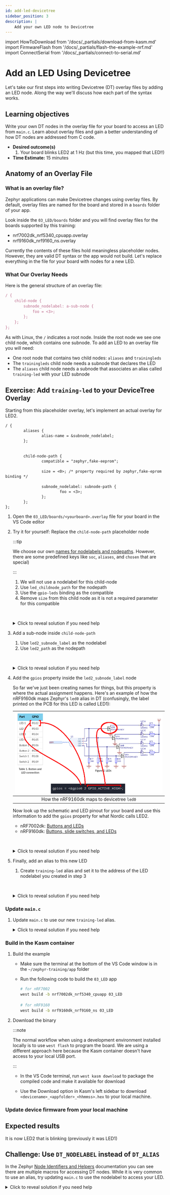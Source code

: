 ```yaml
---
id: add-led-devicetree
sidebar_position: 3
description: |
    Add your own LED node to Devicetree
---
```


import HowToDownload from '/docs/\_partials/download-from-kasm.md'
import FirmwareFlash from '/docs/\_partials/flash-the-example-nrf.md'
import ConnectSerial from '/docs/\_partials/connect-to-serial.md'

# Add an LED Using Devicetree

Let's take our first steps into writing Devicetree (DT) overlay files by adding
an LED node. Along the way we'll discuss how each part of the syntax works.

## Learning objectives

Write your own DT nodes in the overlay file for your board to access an LED from
`main.c`. Learn about overlay files and gain a better understanding of how DT
nodes are addressed from C code.

* **Desired outcome(s)**
  1. Your board blinks LED2 at 1 Hz (but this time, you mapped that LED!!)
* **Time Estimate:** 15 minutes

## Anatomy of an Overlay File

### What is an overlay file?

Zephyr applications can make Devicetree changes using overlay files. By default,
overlay files are named for the board and stored in a `boards` folder of your
app.

Look inside the `03_LED/boards` folder and you will find overlay files for the
boards supported by this training:

* nrf7002dk_nrf5340_cpuapp.overlay
* nrf9160dk_nrf9160_ns.overlay

Currently the contents of these files hold meaningless placeholder nodes.
However, they are valid DT syntax or the app would not build. Let's replace
everything in the file for your board with nodes for a new LED.

### What Our Overlay Needs

Here is the general structure of an overlay file:

```js
/ {
    child-node {
        subnode_nodelabel: a-sub-node {
            foo = <3>;
        };
    };
};
```

As with Linux, the `/` indicates a root node. Inside the root node we see one
child node, which contains one subnode. To add an LED to an overlay file you
will need:

* One root node that contains two child nodes: `aliases` and `trainingleds`
* The `trainingleds` child node needs a subnode that declares the LED
* The `aliases` child node needs a subnode that associates an alias called
  `training-led` with your LED subnode

## Exercise: Add `training-led` to your DeviceTree Overlay

Starting from this placeholder overlay, let's implement an actual overlay for
LED2.

```
/ {
        aliases {
                alias-name = &subnode_nodelabel;
        };


        child-node-path {
                compatible = "zephyr,fake-eeprom";

                size = <0>; /* property required by zephyr,fake-eprom binding */

                subnode_nodelabel: subnode-path {
                        foo = <3>;
                };
        };
};
```

1. Open the `03_LED/boards/<yourboard>.overlay` file for your board in the
   VS Code editor
2. Try it for yourself: Replace the `child-node-path` placeholder node

    :::tip

    We choose our own [names for nodelabels and
    nodepaths](https://docs.zephyrproject.org/latest/build/dts/intro-syntax-structure.html#nodes).
    However, there are some predefined keys like `soc`, `aliases`, and `chosen`
    that are special)

    :::

    1. We will not use a nodelabel for this child-node
    2. Use `led_childnode_path` for the nodepath
    3. Use the `gpio-leds` binding as the compatible
    4. Remove `size` from this child node as it is not a required parameter for
       this compatible

    <br /><details><summary>Click to reveal solution if you need help</summary>

    ```
            led_childnode_path {
                    compatible = "gpio-leds";

            };
    ```

    </details>

3. Add a sub-node inside `child-node-path`
    1. Use `led2_subnode_label` as the nodelabel
    2. Use `led2_path` as the nodepath

    <br /><details><summary>Click to reveal solution if you need help</summary>

    ```
            led_childnode_path {
                    compatible = "gpio-leds";

                    led2_subnode_label: led2_path {

                    };
            };
    ```

    </details>

4. Add the `gpios` property inside the `led2_subnode_label` node

    So far we've just been creating names for things, but this property is where
    the actual assignment happens. Here's an example of how the nRF9160dk maps
    Zephyr's `led0` alias in DT (confusingly, the label printed on the PCB for
    this LED is called LED1):

    | ![GPIOS DT property for nRF9160dk](./assets/dt-gpios-property.jpg) |
    |:--:|
    | How the nRF9160dk maps to devicetree `led0` |

    Now look up the schematic and LED pinout for your board and use this
    information to add the `gpios` property for what Nordic calls LED2.

    * nRF7002dk: [Buttons and
      LEDs](https://infocenter.nordicsemi.com/index.jsp?topic=%2Fug_nrf91_dk%2FUG%2Fnrf91_DK%2Fintro.html&cp=2_0_4)
    * nRF9160dk: [Buttons, slide switches, and
      LEDs](https://infocenter.nordicsemi.com/index.jsp?topic=%2Fug_nrf91_dk%2FUG%2Fnrf91_DK%2Fintro.html&cp=2_0_4)

    <br /><details><summary>Click to reveal solution if you need help</summary>

    ```
            /* for nRF7002dk LED2 */
            led_childnode_path {
                    compatible = "gpio-leds";

                    led2_subnode_label: led2_path {
                            gpios = <&gpio1 7 GPIO_ACTIVE_HIGH>;
                    };
            };

            /* for nRF9160dk LED2 */
            led_childnode_path {
                    compatible = "gpio-leds";

                    led2_subnode_label: led2_path {
                            gpios = <&gpio0 3 GPIO_ACTIVE_HIGH>;
                    };
            };
    ```

    </details>

5. Finally, add an alias to this new LED

    1. Create `training-led` alias and set it to the address of the LED
       nodelabel you created in step 3

    <br /><details><summary>Click to reveal solution if you need help</summary>

    ```
            aliases {
                    training-led = &led2_subnode_label;
            };
    ```

    </details>

### Update `main.c`

1. Update `main.c` to use our new `training-led` alias.

    <details><summary>Click to reveal solution if you need help</summary>

    ```c
    #define LED0_NODE DT_ALIAS(training_led)
    ```

    </details>

### Build in the Kasm container

1. Build the example

    * Make sure the terminal at the bottom of the VS Code window is in the
      `~/zephyr-training/app` folder
    * Run the following code to build the `03_LED` app

        ```bash
        # for nRF7002
        west build -b nrf7002dk_nrf5340_cpuapp 03_LED

        # for nRF9160
        west build -b nrf9160dk_nrf9160_ns 03_LED
        ```

2. Download the binary

    :::note

    The normal workflow when using a development environment installed locally
    is to use `west flash` to program the board. We are using a different
    approach here because the Kasm container doesn't have access to your local
    USB port.

    :::

    * In the VS Code terminal, run `west kasm download` to package the compiled
      code and make it available for download

    * Use the Download option in Kasm's left sidebar to download
      `<devicename>_<appfolder>_<hhmmss>.hex` to your local machine.

    <HowToDownload/>

### Update device firmware from your local machine

<FirmwareFlash/>

## Expected results

It is now LED2 that is blinking (previously it was LED1)

## Challenge: Use `DT_NODELABEL` instead of `DT_ALIAS`

In the Zephyr [Node Identifiers and
Helpers](https://docs.zephyrproject.org/latest/build/dts/api/api.html#node-identifiers-and-helpers)
documentation you can see there are multiple macros for accessing DT nodes.
While it is very common to use an alias, try updating `main.c` to use the
nodelabel to access your LED.

<details><summary>Click to reveal solution if you need help</summary>

```c
#define LED0_NODE DT_NODELABEL(led2_subnode_label)
```

</details>
